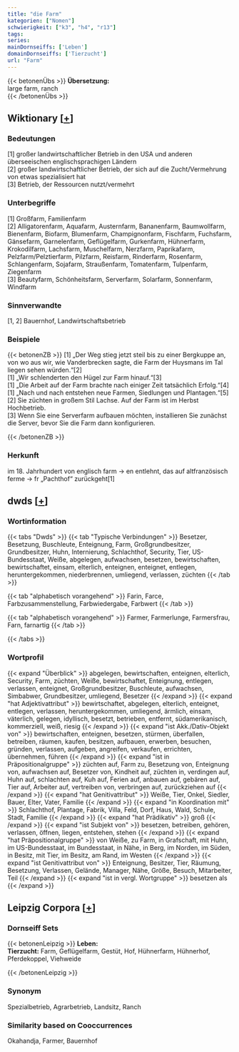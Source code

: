 ```yaml
---
title: "die Farm"
kategorien: ["Nomen"]
schwierigkeit: ["k3", "h4", "r13"]
tags:
series:
mainDornseiffs: ['Leben']
domainDornseiffs: ['Tierzucht']
url: "Farm"
---
```


{{< betonenÜbs >}}
**Übersetzung:**  
large farm, ranch  
{{< /betonenÜbs >}}

## Wiktionary [[+](https://de.wiktionary.org/wiki/Farm)]

### Bedeutungen
[1] großer landwirtschaftlicher Betrieb in den USA und anderen überseeischen englischsprachigen Ländern  
[2] großer landwirtschaftlicher Betrieb, der sich auf die Zucht/Vermehrung von etwas spezialisiert hat  
[3] Betrieb, der Ressourcen nutzt/vermehrt  

### Unterbegriffe
[1] Großfarm, Familienfarm  
[2] Alligatorenfarm, Aquafarm, Austernfarm, Bananenfarm, Baumwollfarm, Bienenfarm, Biofarm, Blumenfarm, Champignonfarm, Fischfarm, Fuchsfarm, Gänsefarm, Garnelenfarm, Geflügelfarm, Gurkenfarm, Hühnerfarm, Krokodilfarm, Lachsfarm, Muschelfarm, Nerzfarm, Paprikafarm, Pelzfarm/Pelztierfarm, Pilzfarm, Reisfarm, Rinderfarm, Rosenfarm, Schlangenfarm, Sojafarm, Straußenfarm, Tomatenfarm, Tulpenfarm, Ziegenfarm  
[3] Beautyfarm, Schönheitsfarm, Serverfarm, Solarfarm, Sonnenfarm, Windfarm  

### Sinnverwandte
[1, 2] Bauernhof, Landwirtschaftsbetrieb  

### Beispiele
{{< betonenZB >}}
[1] „Der Weg stieg jetzt steil bis zu einer Bergkuppe an, von wo aus wir, wie Vanderbrecken sagte, die Farm der Huysmans im Tal liegen sehen würden.“[2]  
[1] „Wir schlenderten den Hügel zur Farm hinauf.“[3]  
[1] „Die Arbeit auf der Farm brachte nach einiger Zeit tatsächlich Erfolg.“[4]  
[1] „Nach und nach entstehen neue Farmen, Siedlungen und Plantagen.“[5]  
[2] Sie züchten in großem Stil Lachse. Auf der Farm ist im Herbst Hochbetrieb.  
[3] Wenn Sie eine Serverfarm aufbauen möchten, installieren Sie zunächst die Server, bevor Sie die Farm dann konfigurieren.  

{{< /betonenZB >}}
### Herkunft
im 18. Jahrhundert von englisch farm → en entlehnt, das auf altfranzösisch ferme → fr „Pachthof“ zurückgeht[1]  



## dwds [[+](https://www.dwds.de/wb/Farm)]

### Wortinformation
{{< tabs "Dwds" >}}
{{< tab "Typische Verbindungen" >}}
Besetzer, Besetzung, Buschleute, Enteignung, Farm, Großgrundbesitzer, Grundbesitzer, Huhn, Internierung, Schlachthof, Security, Tier, US-Bundesstaat, Weiße, abgelegen, aufwachsen, besetzen, bewirtschaften, bewirtschaftet, einsam, elterlich, enteignen, enteignet, entlegen, heruntergekommen, niederbrennen, umliegend, verlassen, züchten
{{< /tab >}}

{{< tab "alphabetisch vorangehend" >}}
Farin, Farce, Farbzusammenstellung, Farbwiedergabe, Farbwert
{{< /tab >}}

{{< tab "alphabetisch vorangehend" >}}
Farmer, Farmerlunge, Farmersfrau, Farn, farnartig
{{< /tab >}}

{{< /tabs >}}

### Wortprofil
{{< expand "Überblick" >}} abgelegen, bewirtschaften, enteignen, elterlich, Security, Farm, züchten, Weiße, bewirtschaftet, Enteignung, entlegen, verlassen, enteignet, Großgrundbesitzer, Buschleute, aufwachsen, Simbabwer, Grundbesitzer, umliegend, Besetzer {{< /expand >}}
{{< expand "hat Adjektivattribut" >}} bewirtschaftet, abgelegen, elterlich, enteignet, entlegen, verlassen, heruntergekommen, umliegend, ärmlich, einsam, väterlich, gelegen, idyllisch, besetzt, betrieben, entfernt, südamerikanisch, kommerziell, weiß, riesig {{< /expand >}}
{{< expand "ist Akk./Dativ-Objekt von" >}} bewirtschaften, enteignen, besetzen, stürmen, überfallen, betreiben, räumen, kaufen, besitzen, aufbauen, erwerben, besuchen, gründen, verlassen, aufgeben, angreifen, verkaufen, errichten, übernehmen, führen {{< /expand >}}
{{< expand "ist in Präpositionalgruppe" >}} züchten auf, Farm zu, Besetzung von, Enteignung von, aufwachsen auf, Besetzer von, Kindheit auf, züchten in, verdingen auf, Huhn auf, schlachten auf, Kuh auf, Ferien auf, anbauen auf, gebären auf, Tier auf, Arbeiter auf, vertreiben von, verbringen auf, zurückziehen auf {{< /expand >}}
{{< expand "hat Genitivattribut" >}} Weiße, Tier, Onkel, Siedler, Bauer, Elter, Vater, Familie {{< /expand >}}
{{< expand "in Koordination mit" >}} Schlachthof, Plantage, Fabrik, Villa, Feld, Dorf, Haus, Wald, Schule, Stadt, Familie {{< /expand >}}
{{< expand "hat Prädikativ" >}} groß {{< /expand >}}
{{< expand "ist Subjekt von" >}} besetzen, betreiben, gehören, verlassen, öffnen, liegen, entstehen, stehen {{< /expand >}}
{{< expand "hat Präpositionalgruppe" >}} von Weiße, zu Farm, in Grafschaft, mit Huhn, im US-Bundesstaat, im Bundesstaat, in Nähe, in Berg, im Norden, im Süden, in Besitz, mit Tier, im Besitz, am Rand, im Westen {{< /expand >}}
{{< expand "ist Genitivattribut von" >}} Enteignung, Besitzer, Tier, Räumung, Besetzung, Verlassen, Gelände, Manager, Nähe, Größe, Besuch, Mitarbeiter, Teil {{< /expand >}}
{{< expand "ist in vergl. Wortgruppe" >}} besetzen als {{< /expand >}}

## Leipzig Corpora [[+](https://corpora.uni-leipzig.de/en/res?word=Farm&corpusId=deu_newscrawl-public_2018)]

### Dornseiff Sets
{{< betonenLeipzig >}}
**Leben:**  
**Tierzucht:** Farm, Geflügelfarm, Gestüt, Hof, Hühnerfarm, Hühnerhof, Pferdekoppel, Viehweide  

{{< /betonenLeipzig >}}

### Synonym
Spezialbetrieb, Agrarbetrieb, Landsitz, Ranch


### Similarity based on Cooccurrences
Okahandja, Farmer, Bauernhof

